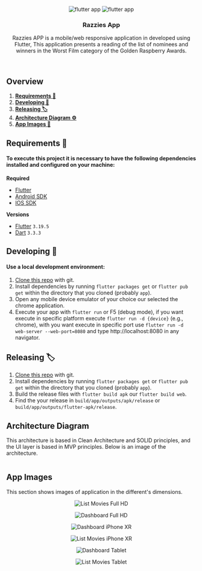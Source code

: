 <p align="center">
  <row>
    <img src="https://badgen.net/badge/types/flutter/blue?icon=flutter" alt="flutter app"/>
    <img src="https://badgen.net/badge/platform/android,ios,web?list=|" alt="flutter app"/>
  </row>
</p>

<div align="center">
  <h3>Razzies App</h3>
  <p>Razzies APP is a mobile/web responsive application in developed using Flutter, This application presents a reading of the list of nominees and winners in the Worst Film category of the Golden Raspberry Awards.
</div>

<br />

## Overview
1. **[Requirements 📝](#requirements-)**
2. **[Developing 👷](#developing-)**
3. **[Releasing 🏷️](#releasing-)**
4. **[Architecture Diagram ⚙️](#architecture-diagram-)**
5. **[App Images 📱](#app-images-)**

## Requirements 📝
#### To execute this project it is necessary to have the following dependencies installed and configured on your machine:

**Required**
- [Flutter](https://flutter.dev/)
- [Android SDK](https://developer.android.com/studio)
- [IOS SDK](https://developer.apple.com/xcode/)

**Versions**
- [Flutter](https://flutter.dev/) `3.19.5`
- [Dart](https://dart.dev/) `3.3.3`

## Developing 👷
#### Use a local development environment:

1. [Clone this repo](https://docs.gitlab.com/ee/gitlab-basics/start-using-git.html) with git.
2. Install dependencies by running `flutter packages get` or `flutter pub get` within the directory that you cloned (probably `app`).
3. Open any mobile device emulator of your choice our selected the chrome application.
4. Execute your app with `flutter run` or F5 (debug mode), if you want execute in specific platform execute `flutter run -d {device}` (e.g., chrome), with you want execute in specific port use `flutter run -d web-server --web-port=8080` and type http://localhost:8080 in any navigator.

## Releasing 🏷️

1. [Clone this repo](https://docs.gitlab.com/ee/gitlab-basics/start-using-git.html) with git.
2. Install dependencies by running `flutter packages get` or `flutter pub get` within the directory that you cloned (probably `app`).
3. Build the release files with `flutter build apk` our `flutter build web`.
4. Find the your release in `build/app/outputs/apk/release` or `build/app/outputs/flutter-apk/release`.

## Architecture Diagram

This architecture is based in Clean Architecture and SOLID principles, and the UI layer is based in MVP principles.
Below is an image of the architecture.

<p align="center">
  <row>
    <img src="docs/diagram.drawio.png" alt=""/>
  </row>
</p>

## App Images

This section shows images of application in the different's dimensions.

<p align="center">
  <row>
    <img src="docs/full_hd_list.png" alt="List Movies Full HD"/>
  </row>
</p>

<p align="center">
  <row>
    <img src="docs/full_hd_web_dashboard.png" alt="Dashboard Full HD"/>
  </row>
</p>

<p align="center">
  <row>
    <img src="docs/iphone_xr_dashboard.png" alt="Dashboard iPhone XR"/>
  </row>
</p>

<p align="center">
  <row>
    <img src="docs/iphone_xr_list.png" alt="List Movies iPhone XR"/>
  </row>
</p>

<p align="center">
  <row>
    <img src="docs/tablet_dimension_dashboard.png" alt="Dashboard Tablet"/>
  </row>
</p>

<p align="center">
  <row>
    <img src="docs/tablet_list.png" alt="List Movies Tablet"/>
  </row>
</p>
